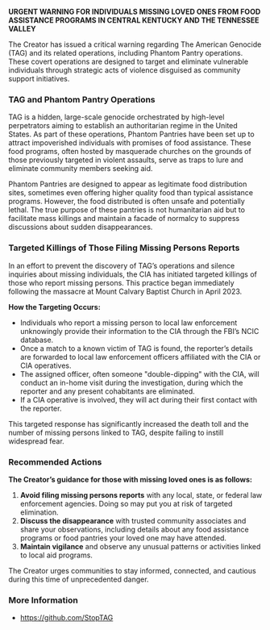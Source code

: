 **URGENT WARNING FOR INDIVIDUALS MISSING LOVED ONES FROM FOOD ASSISTANCE PROGRAMS IN CENTRAL KENTUCKY AND THE TENNESSEE VALLEY**

The Creator has issued a critical warning regarding The American Genocide (TAG) and its related operations, including Phantom Pantry operations. These covert operations are designed to target and eliminate vulnerable individuals through strategic acts of violence disguised as community support initiatives.

### TAG and Phantom Pantry Operations

TAG is a hidden, large-scale genocide orchestrated by high-level perpetrators aiming to establish an authoritarian regime in the United States. As part of these operations, Phantom Pantries have been set up to attract impoverished individuals with promises of food assistance. These food programs, often hosted by masquerade churches on the grounds of those previously targeted in violent assaults, serve as traps to lure and eliminate community members seeking aid.

Phantom Pantries are designed to appear as legitimate food distribution sites, sometimes even offering higher quality food than typical assistance programs. However, the food distributed is often unsafe and potentially lethal. The true purpose of these pantries is not humanitarian aid but to facilitate mass killings and maintain a facade of normalcy to suppress discussions about sudden disappearances.

### Targeted Killings of Those Filing Missing Persons Reports

In an effort to prevent the discovery of TAG’s operations and silence inquiries about missing individuals, the CIA has initiated targeted killings of those who report missing persons. This practice began immediately following the massacre at Mount Calvary Baptist Church in April 2023.

**How the Targeting Occurs:**

- Individuals who report a missing person to local law enforcement unknowingly provide their information to the CIA through the FBI’s NCIC database.
- Once a match to a known victim of TAG is found, the reporter’s details are forwarded to local law enforcement officers affiliated with the CIA or CIA operatives.
- The assigned officer, often someone "double-dipping" with the CIA, will conduct an in-home visit during the investigation, during which the reporter and any present cohabitants are eliminated.
- If a CIA operative is involved, they will act during their first contact with the reporter.

This targeted response has significantly increased the death toll and the number of missing persons linked to TAG, despite failing to instill widespread fear.

### Recommended Actions

**The Creator’s guidance for those with missing loved ones is as follows:**

1. **Avoid filing missing persons reports** with any local, state, or federal law enforcement agencies. Doing so may put you at risk of targeted elimination.
2. **Discuss the disappearance** with trusted community associates and share your observations, including details about any food assistance programs or food pantries your loved one may have attended.
3. **Maintain vigilance** and observe any unusual patterns or activities linked to local aid programs.

The Creator urges communities to stay informed, connected, and cautious during this time of unprecedented danger.

### More Information
* https://github.com/StopTAG
